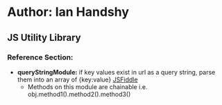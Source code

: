 # Author: Ian Handshy
## JS Utility Library

### Reference Section:
* __queryStringModule:__ if key values exist in url as a query string, parse them into an array  of {key:value} [JSFiddle](https://jsfiddle.net/handshy_proj/mse1mv1t/)
  * Methods on this module are chainable i.e. obj.method1().method2().method3()
